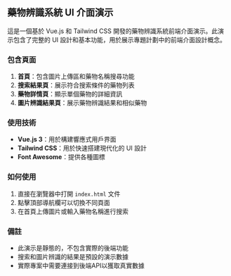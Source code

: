 ## 藥物辨識系統 UI 介面演示

這是一個基於 Vue.js 和 Tailwind CSS 開發的藥物辨識系統前端介面演示。此演示包含了完整的 UI 設計和基本功能，用於展示專題計劃中的前端介面設計概念。

### 包含頁面

1. **首頁**：包含圖片上傳區和藥物名稱搜尋功能
2. **搜索結果頁**：展示符合搜索條件的藥物列表
3. **藥物詳情頁**：顯示單個藥物的詳細資訊
4. **圖片辨識結果頁**：展示藥物辨識結果和相似藥物

### 使用技術

- **Vue.js 3**：用於構建響應式用戶界面
- **Tailwind CSS**：用於快速搭建現代化的 UI 設計
- **Font Awesome**：提供各種圖標

### 如何使用

1. 直接在瀏覽器中打開 `index.html` 文件
2. 點擊頂部導航欄可以切換不同頁面
3. 在首頁上傳圖片或輸入藥物名稱進行搜索

### 備註

- 此演示是靜態的，不包含實際的後端功能
- 搜索和圖片辨識的結果是預設的演示數據
- 實際專案中需要連接到後端API以獲取真實數據
